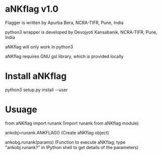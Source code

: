 
aNKflag v1.0
=============

Flagger is written by Apurba Bera, NCRA-TIFR, Pune, India

python3 wrapper is developed by Devojyoti Kansabanik, NCRA-TIFR, Pune, India

aNKflag will only work in python3

aNKflag requires GNU gsl library, which is provided locally

Install aNKflag
================

python3 setup.py install --user

Usuage
=======

from aNKflag import runank   (Import runank from aNKflag module)

ankobj=runank.ANKFLAG() (Create aNKflag object)

ankobg.runank(params)  (Function to execute aNKflag; type "ankobj.runank?" in IPython shell to get details of the parameters)
 
